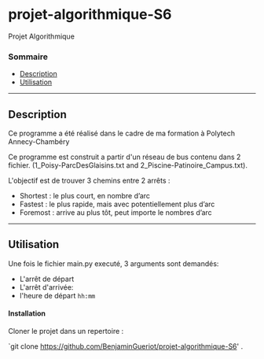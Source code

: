 # projet-algorithmique-S6
Projet Algorithmique

### Sommaire 

- [Description](#description)
- [Utilisation](#utilisation)

---
## Description

Ce programme a été réalisé dans le cadre de ma formation à Polytech Annecy-Chambéry 

Ce programme est construit a partir d'un réseau de bus contenu dans 2 fichier. (1_Poisy-ParcDesGlaisins.txt and 2_Piscine-Patinoire_Campus.txt).

L'objectif est de trouver 3 chemins entre 2 arrêts :

- Shortest : le plus court, en nombre d’arc
- Fastest : le plus rapide, mais avec potentiellement plus d’arc 
- Foremost : arrive au plus tôt, peut importe le nombres d’arc

---
## Utilisation

Une fois le fichier main.py executé, 3 arguments sont demandés:
- L'arrêt de départ
- L'arrêt d'arrivée:
- l'heure de départ `hh:mm`

#### Installation

Cloner le projet dans un repertoire : 

`git  clone https://github.com/BenjaminGueriot/projet-algorithmique-S6'
.
